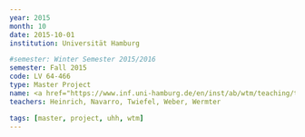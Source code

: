 ```yaml
---
year: 2015
month: 10
date: 2015-10-01
institution: Universität Hamburg

#semester: Winter Semester 2015/2016
semester: Fall 2015
code: LV 64-466
type: Master Project
name: <a href="https://www.inf.uni-hamburg.de/en/inst/ab/wtm/teaching/teaching-2015-ws-human-robot-interaction-project.html" title="Details" target="_blank">Human-Robot Interaction</a>
teachers: Heinrich, Navarro, Twiefel, Weber, Wermter

tags: [master, project, uhh, wtm]
---
```

